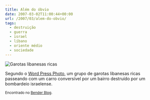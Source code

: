 ```yaml
---
title: Além do óbvio
date: 2007-03-02T11:00:44+00:00
url: /2007/03/alem-do-obvio/
tags:
  - destruição
  - guerra
  - israel
  - líbano
  - oriente médio
  - sociedade
---
```


![Garotas libanesas ricas](/wp-content/uploads/2007/03/beirute-em-um-conversivel.jpg)

Segundo o [Word Press Photo][1], um grupo de garotas libanesas ricas passeando com um carro conversível por um bairro destruído por um bombardeio israelense.

<small>Encontrado no <a href="http://www.benderblog.com/2007/03/01/a-realidade-por-tras-de-uma-foto-premiada/">Bender Blog</a>.</small>

[1]: http://www.worldpressphoto.com/

